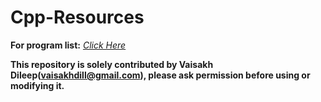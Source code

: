 # **Cpp-Resources**
**For program list:** [*Click Here*](Code/Program%20List/List.md)

**This repository is solely contributed by Vaisakh Dileep(vaisakhdill@gmail.com), please ask permission before using or modifying it.**